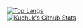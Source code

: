 [![Top Langs](https://github-readme-stats.vercel.app/api/top-langs/?username=kuchuk-borom-debbarma)](https://github.com/anuraghazra/github-readme-stats) <br>
[![Kuchuk's Github Stats](https://github-readme-stats.vercel.app/api?username=kuchuk-borom-debbarma)](https://github.com/anuraghazra/github-readme-stats)

<!---
Kuchuk-Borom-Debbarma/Kuchuk-Borom-Debbarma is a ✨ special ✨ repository because its `README.md` (this file) appears on your GitHub profile.
You can click the Preview link to take a look at your changes.
--->
